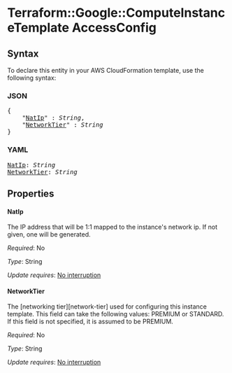 # Terraform::Google::ComputeInstanceTemplate AccessConfig

## Syntax

To declare this entity in your AWS CloudFormation template, use the following syntax:

### JSON

<pre>
{
    "<a href="#natip" title="NatIp">NatIp</a>" : <i>String</i>,
    "<a href="#networktier" title="NetworkTier">NetworkTier</a>" : <i>String</i>
}
</pre>

### YAML

<pre>
<a href="#natip" title="NatIp">NatIp</a>: <i>String</i>
<a href="#networktier" title="NetworkTier">NetworkTier</a>: <i>String</i>
</pre>

## Properties

#### NatIp

The IP address that will be 1:1 mapped to the instance's
network ip. If not given, one will be generated.

_Required_: No

_Type_: String

_Update requires_: [No interruption](https://docs.aws.amazon.com/AWSCloudFormation/latest/UserGuide/using-cfn-updating-stacks-update-behaviors.html#update-no-interrupt)

#### NetworkTier

The [networking tier][network-tier] used for configuring
this instance template. This field can take the following values: PREMIUM or
STANDARD. If this field is not specified, it is assumed to be PREMIUM.

_Required_: No

_Type_: String

_Update requires_: [No interruption](https://docs.aws.amazon.com/AWSCloudFormation/latest/UserGuide/using-cfn-updating-stacks-update-behaviors.html#update-no-interrupt)

